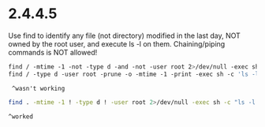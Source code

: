
# 2.4.4.5
Use find to identify any file (not directory) modified in the last day, NOT owned by the root user, and execute ls -l on them. Chaining/piping commands is NOT allowed!  
```bash
find / -mtime -1 -not -type d -and -not -user root 2>/dev/null -exec sh -c 'ls -l' {} +  
find / -type d -user root -prune -o -mtime -1 -print -exec sh -c 'ls -l' {} +
```
	 ^wasn't working

```bash
find . -mtime -1 ! -type d ! -user root 2>/dev/null -exec sh -c "ls -l {}" ';'
```
	^worked